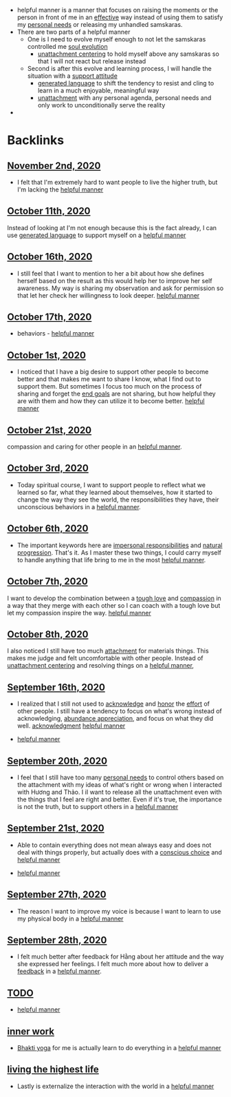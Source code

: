 - helpful manner is a manner that focuses on raising the moments or the person in front of me in an [effective](<effective.md>) way instead of using them to satisfy my [personal needs](<personal needs.md>) or releasing my unhandled samskaras.
- There are two parts of a helpful manner
    - One is I need to evolve myself enough to not let the samskaras controlled me [soul evolution](<soul evolution.md>)
        - [unattachment centering](<unattachment centering.md>) to hold myself above any samskaras so that I will not react but release instead
    - Second is after this evolve and learning process, I will handle the situation with a [support attitude](<support attitude.md>)
        - [generated language](<generated language.md>) to shift the tendency to resist and cling to learn in a much enjoyable, meaningful way
        - [unattachment](<unattachment.md>) with any personal agenda, personal needs and only work to unconditionally serve the reality
- 

# Backlinks
## [November 2nd, 2020](<November 2nd, 2020.md>)
- I felt that I'm extremely hard to want people to live the higher truth, but I'm lacking the [helpful manner](<helpful manner.md>)

## [October 11th, 2020](<October 11th, 2020.md>)
Instead of looking at I'm not enough because this is the fact already, I can use [generated language](<generated language.md>) to support myself on a [helpful manner](<helpful manner.md>)

## [October 16th, 2020](<October 16th, 2020.md>)
- I still feel that I want to mention to her a bit about how she defines herself based on the result as this would help her to improve her self awareness. My way is sharing my observation and ask for permission so that let her check her willingness to look deeper. [helpful manner](<helpful manner.md>)

## [October 17th, 2020](<October 17th, 2020.md>)
- behaviors - [helpful manner](<helpful manner.md>)

## [October 1st, 2020](<October 1st, 2020.md>)
- I noticed that I have a big desire to support other people to become better and that makes me want to share I know, what I find out to support them. But sometimes I focus too much on the process of sharing and forget the [end goals](<end goals.md>) are not sharing, but how helpful they are with them and how they can utilize it to become better. [helpful manner](<helpful manner.md>)

## [October 21st, 2020](<October 21st, 2020.md>)
compassion and caring for other people in an [helpful manner](<helpful manner.md>).

## [October 3rd, 2020](<October 3rd, 2020.md>)
- Today spiritual course, I want to support people to reflect what we learned so far, what they learned about themselves, how it started to change the way they see the world, the responsibilities they have, their unconscious behaviors in a [helpful manner](<helpful manner.md>).

## [October 6th, 2020](<October 6th, 2020.md>)
- The important keywords here are [impersonal responsibilities](<impersonal responsibilities.md>) and [natural progression](<natural progression.md>). That's it. As I master these two things, I could carry myself to handle anything that life bring to me in the most [helpful manner](<helpful manner.md>).

## [October 7th, 2020](<October 7th, 2020.md>)
I want to develop the combination between a [tough love](<tough love.md>) and [compassion](<compassion.md>) in a way that they merge with each other so I can coach with a tough love but let my compassion inspire the way. [helpful manner](<helpful manner.md>)

## [October 8th, 2020](<October 8th, 2020.md>)
I also noticed I still have too much [attachment](<attachment.md>) for materials things. This makes me judge and felt uncomfortable with other people. Instead of [unattachment centering](<unattachment centering.md>) and resolving things on a [helpful manner](<helpful manner.md>),

## [September 16th, 2020](<September 16th, 2020.md>)
- I realized that I still not used to [acknowledge](<acknowledge.md>) and [honor](<honor.md>) the [effort](<effort.md>) of other people. I still have a tendency to focus on what's wrong instead of acknowledging, [abundance appreciation](<abundance appreciation.md>), and focus on what they did well.  [acknowledgment](<acknowledgment.md>) [helpful manner](<helpful manner.md>)

- [helpful manner](<helpful manner.md>)

## [September 20th, 2020](<September 20th, 2020.md>)
- I feel that I still have too many [personal needs](<personal needs.md>) to control others based on the attachment with my ideas of what's right or wrong when I interacted with Hương and Thảo. I iI want to release all the unattachment even with the things that I feel are right and better. Even if it's true, the importance is not the truth, but to support others in a [helpful manner](<helpful manner.md>)

## [September 21st, 2020](<September 21st, 2020.md>)
- Able to contain everything does not mean always easy and does not deal with things properly, but actually does with a [conscious choice](<conscious choice.md>) and [helpful manner](<helpful manner.md>)

- [helpful manner](<helpful manner.md>)

## [September 27th, 2020](<September 27th, 2020.md>)
- The reason I want to improve my voice is because I want to learn to use my physical body in a [helpful manner](<helpful manner.md>)

## [September 28th, 2020](<September 28th, 2020.md>)
- I felt much better after feedback for Hằng about her attitude and the way she expressed her feelings. I felt much more about how to deliver a [feedback](<feedback.md>) in a [helpful manner](<helpful manner.md>).

## [TODO](<TODO.md>)
- [helpful manner](<helpful manner.md>)

## [inner work](<inner work.md>)
- [Bhakti yoga](<Bhakti yoga.md>) for me is actually learn to do everything in a [helpful manner](<helpful manner.md>)

## [living the highest life](<living the highest life.md>)
- Lastly is externalize the interaction with the world in a [helpful manner](<helpful manner.md>)

